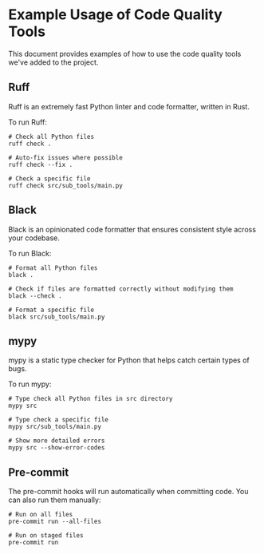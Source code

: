 # Example Usage of Code Quality Tools

This document provides examples of how to use the code quality tools we've added to the project.

## Ruff

Ruff is an extremely fast Python linter and code formatter, written in Rust.

To run Ruff:

```shell
# Check all Python files
ruff check .

# Auto-fix issues where possible
ruff check --fix .

# Check a specific file
ruff check src/sub_tools/main.py
```

## Black

Black is an opinionated code formatter that ensures consistent style across your codebase.

To run Black:

```shell
# Format all Python files
black .

# Check if files are formatted correctly without modifying them
black --check .

# Format a specific file
black src/sub_tools/main.py
```

## mypy

mypy is a static type checker for Python that helps catch certain types of bugs.

To run mypy:

```shell
# Type check all Python files in src directory
mypy src

# Type check a specific file
mypy src/sub_tools/main.py

# Show more detailed errors
mypy src --show-error-codes
```

## Pre-commit

The pre-commit hooks will run automatically when committing code. You can also run them manually:

```shell
# Run on all files
pre-commit run --all-files

# Run on staged files
pre-commit run
```